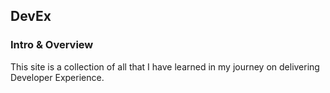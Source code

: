 ## DevEx

### Intro & Overview

This site is a collection of all that I have learned in my journey on delivering Developer Experience. 
